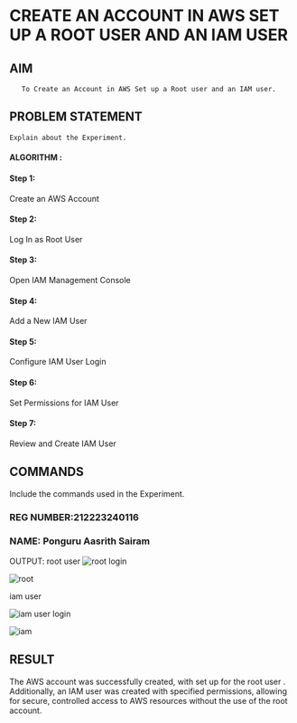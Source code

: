  # CREATE AN  ACCOUNT IN AWS SET UP A ROOT USER AND AN IAM USER 
  ## AIM
       To Create an Account in AWS Set up a Root user and an IAM user.
## PROBLEM STATEMENT
    Explain about the Experiment.

#### ALGORITHM :
#### Step 1:
Create an AWS Account

#### Step 2:
Log In as Root User

#### Step 3:
Open IAM Management Console

#### Step 4:
Add a New IAM User

#### Step 5:
Configure IAM User Login

#### Step 6:
Set Permissions for IAM User

#### Step 7:
Review and Create IAM User
## COMMANDS
Include the commands used in the Experiment.
### REG NUMBER:212223240116
### NAME: Ponguru Aasrith Sairam
OUTPUT:
root user
![root login](https://github.com/user-attachments/assets/c8980acf-3c07-4fee-a160-5e9184a9693f)

![root](https://github.com/user-attachments/assets/0ccebfbd-4bbf-45df-808a-e509e646b929)

iam user

![iam user login](https://github.com/user-attachments/assets/6667f1e9-e894-43a5-b837-f189a3e55d7a)

![iam](https://github.com/user-attachments/assets/5e275366-749e-4652-8d29-b8f5f3c8da6a)

## RESULT
 
The AWS account was successfully created, with set up for the root user . Additionally, an IAM user was created with specified permissions, allowing for secure, controlled access to AWS resources without the use of the root account.
  


